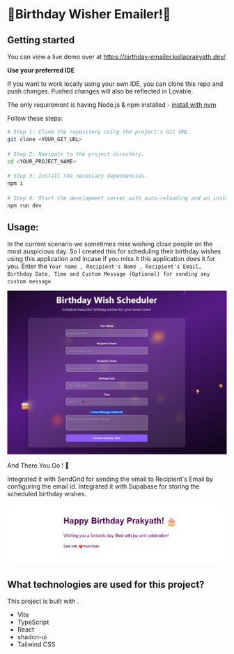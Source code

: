 # 🎉Birthday Wisher Emailer!🎉

## Getting started

You can view a live demo over at https://birthday-emailer.kollaprakyath.dev/

**Use your preferred IDE**

If you want to work locally using your own IDE, you can clone this repo and push changes. Pushed changes will also be reflected in Lovable.

The only requirement is having Node.js & npm installed - [install with nvm](https://github.com/nvm-sh/nvm#installing-and-updating)

Follow these steps:

```sh
# Step 1: Clone the repository using the project's Git URL.
git clone <YOUR_GIT_URL>

# Step 2: Navigate to the project directory.
cd <YOUR_PROJECT_NAME>

# Step 3: Install the necessary dependencies.
npm i

# Step 4: Start the development server with auto-reloading and an instant preview.
npm run dev
```

## Usage:
In the current scenario we sometimes miss wishing close people on the most auspicious day. So I created this for scheduling their birthday wishes using this application and incase if you miss it this application does it for you. 
Enter the `Your name , Recipient's Name , Recipient's Email, Birthday Date, Time and Custom Message (Optional) for sending any custom message`

![ScreenShot of Form](images/app.png)

And There You Go ! 🎉

Integrated it with SendGrid for sending the email to Recipient's Email by configuring the email id.
Integrated it with Supabase for storing the scheduled birthday wishes.

![ScreenShot of Form](images/message.png)

## What technologies are used for this project?

This project is built with .

- Vite
- TypeScript
- React
- shadcn-ui
- Tailwind CSS
